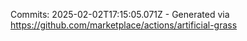 Commits: 2025-02-02T17:15:05.071Z - Generated via https://github.com/marketplace/actions/artificial-grass
<br>
